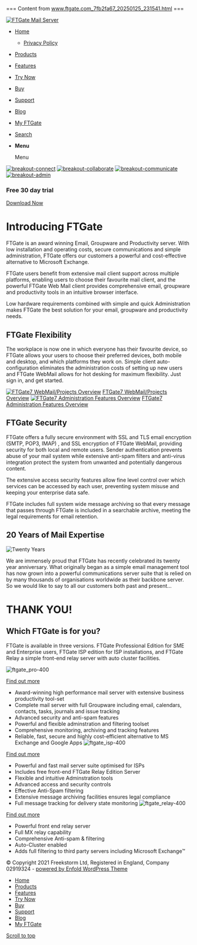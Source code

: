 === Content from www.ftgate.com_7fb2fa67_20250125_231541.html ===

[![FTGate Mail Server](http://www.ftgate.com/wp-content/uploads/2019/12/ftgatetechnology2.png)](https://www.ftgate.com/)

* [Home](https://www.ftgate.com/)
  + [Privacy Policy](https://www.ftgate.com/privacy-policy/)
* [Products](https://www.ftgate.com/home/products-overview/)
* [Features](https://www.ftgate.com/features/feature-overview/)
* [Try Now](https://www.ftgate.com/free-trial-download/)
* [Buy](https://www.ftgate.com/buy/)
* [Support](https://www.ftgate.com/ftgate-support/)
* [Blog](https://www.ftgate.com/blog/)
* [My FTGate](https://www.ftgate.com/portal/login.aspx)
* [Search](?s=)
* **Menu**

  Menu

[![](http://www.ftgate.com/wp-content/uploads/2014/08/breakout-connect2-300x187.jpg "breakout-connect")](https://www.ftgate.com/features/web-mail-client/)
[![](http://www.ftgate.com/wp-content/uploads/2014/08/breakout-collaborate2-300x187.jpg "breakout-collaborate")](https://www.ftgate.com/features/productivity-and-projects/)
[![](http://www.ftgate.com/wp-content/uploads/2014/08/breakout-communicate2-300x187.jpg "breakout-communicate")](https://www.ftgate.com/features/mail-server/)
[![](http://www.ftgate.com/wp-content/uploads/2014/08/breakout-admin2-300x187.jpg "breakout-admin")](https://www.ftgate.com/features/web-administration/)
### Free 30 day trial

[Download Now](/free-trial-download)

# Introducing FTGate

FTGate is an award winning Email, Groupware and Productivity server. With low installation and operating costs, secure communications and simple administration, FTGate offers our customers a powerful and cost-effective alternative to Microsoft Exchange.

FTGate users benefit from extensive mail client support across multiple platforms, enabling users to choose their favourite mail client, and the powerful FTGate Web Mail client provides comprehensive email, groupware and productivity tools in an intuitive browser interface.

Low hardware requirements combined with simple and quick Administration makes FTGate the best solution for your email, groupware and productivity needs.

## FTGate Flexibility

The workplace is now one in which everyone has their favourite device, so FTGate allows your users to choose their preferred devices, both mobile and desktop, and which platforms they work on. Simple client auto-configuration eliminates the administration costs of setting up new users and FTGate WebMail allows for hot desking for maximum flexibility. Just sign in, and get started.

[![FTGate7 WebMail/Projects Overview](/wp-content/uploads/2014/09/youtube-webmailoverview.jpg)](http://www.youtube.com/watch?v=uFZT8KEl6Go&feature=youtube_gdata_player "FTGate7 WebMail/Projects Overview") [FTGate7 WebMail/Projects Overview](http://www.youtube.com/watch?v=uFZT8KEl6Go "FTGate7 WebMail/Projects Overview")
[![FTGate7 Administration Features Overview](/wp-content/uploads/2014/09/youtube-adminoverview.jpg)](http://www.youtube.com/watch?v=9HlaxzI_3bA&feature=youtube_gdata_player "FTGate7 Administration Features Overview") [FTGate7 Administration Features Overview](http://www.youtube.com/watch?v=uFZT8KEl6Go "FTGate7 Administration Features Overview")

## FTGate Security

FTGate offers a fully secure environment with SSL and TLS email encryption (SMTP, POP3, IMAP) , and SSL encryption of FTGate WebMail, providing security for both local and remote users. Sender authentication prevents abuse of your mail system while extensive anti-spam filters and anti-virus integration protect the system from unwanted and potentially dangerous content.

The extensive access security features allow fine level control over which services can be accessed by each user, preventing system misuse and keeping your enterprise data safe.

FTGate includes full system wide message archiving so that every message that passes through FTGate is included in a searchable archive, meeting the legal requirements for email retention.

## 20 Years of Mail Expertise

![Twenty Years](http://www.ftgate.com/wp-content/uploads/2014/01/f7_twentyyears.png)

We are immensely proud that FTGate has recently celebrated its twenty year anniversary. What originally began as a simple email management tool has now grown into a powerful communications server suite that is relied on by many thousands of organisations worldwide as their backbone server. So we would like to say to all our customers both past and present…

# **THANK YOU!**

## Which FTGate is for you?

FTGate is available in three versions. FTGate Professional Edition for SME and Enterprise users, FTGate ISP edition for ISP installations, and FTGate Relay a simple front-end relay server with auto cluster facilities.

![](http://www.ftgate.com/wp-content/uploads/2014/01/ftgate_pro-400-300x113.png "ftgate_pro-400")

[Find out more](/home/ftgate-professional-edition/)

* Award-winning high performance mail server with extensive business productivity tool-set
* Complete mail server with full Groupware including email, calendars, contacts, tasks, journals and issue tracking
* Advanced security and anti-spam features
* Powerful and flexible adminstration and filtering toolset
* Comprehensive monitoring, archiving and tracking features
* Reliable, fast, secure and highly cost-efficient alternative to MS Exchange and Google Apps
![](http://www.ftgate.com/wp-content/uploads/2014/01/ftgate_isp-400-300x113.png "ftgate_isp-400")

[Find out more](/home/ftgate-isp-edition)

* Powerful and fast mail server suite optimised for ISPs
* Includes free front-end FTGate Relay Edition Server
* Flexible and intuitive Adminstration tools
* Advanced access and security controls
* Effective Anti-Spam filtering
* Extensive message archiving facilities ensures legal compliance
* Full message tracking for delivery state monitoring
![](http://www.ftgate.com/wp-content/uploads/2014/01/ftgate_relay-400-300x113.png "ftgate_relay-400")

[Find out more](/home/ftgate-relay-edition/)

* Powerful front end relay server
* Full MX relay capability
* Comprehensive Anti-spam & filtering
* Auto-Cluster enabled
* Adds full filtering to third party servers including Microsoft Exchange™

© Copyright 2021 Freekstorm Ltd, Registered in England, Company 02919324 - [powered by Enfold WordPress Theme](https://kriesi.at)

* [Home](https://www.ftgate.com/)
* [Products](https://www.ftgate.com/home/products-overview/)
* [Features](https://www.ftgate.com/features/feature-overview/)
* [Try Now](https://www.ftgate.com/free-trial-download/)
* [Buy](https://www.ftgate.com/buy/)
* [Support](https://www.ftgate.com/ftgate-support/)
* [Blog](https://www.ftgate.com/blog/)
* [My FTGate](https://www.ftgate.com/portal/login.aspx)

[Scroll to top](#top "Scroll to top")


